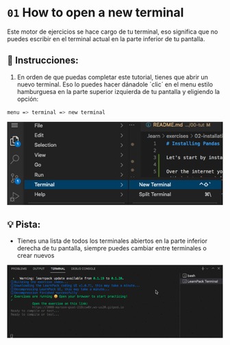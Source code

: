 # `01` How to open a new terminal

Este motor de ejercicios se hace cargo de tu terminal, eso significa que no puedes escribir en el terminal actual en la parte inferior de tu pantalla.

## 📝 Instrucciones:

1. En orden de que puedas completar este tutorial, tienes que abrir un nuevo terminal. Eso lo puedes hacer dánadole ´clic´ en el menu estilo hamburguesa en la parte superior izquierda de tu pantalla y eligiendo la opción:

```bash
menu => terminal => new terminal
```

![nuevo terminal](../../assets/new-terminal.png)

## 💡 Pista:

+ Tienes una lista de todos los terminales abiertos en la parte inferior derecha de tu pantalla, siempre puedes cambiar entre terminales o crear nuevos

![terminal](../../assets/terminal.gif)
